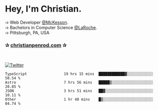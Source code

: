 # Hey, I'm Christian.

➩ Web Developer [@McKesson](https://www.mckesson.com/). <br />
➩ Bachelors in Computer Science [@LaRoche](https://www.laroche.edu/Academics/Areas_of_Study/Computer_Science/Degrees_and_Requirements/?pid=16). <br />
➩ Pittsburgh, PA, USA <br />

### ✰ [christianpenrod.com](https://christianpenrod.com) ✰

<br />

 [![Twitter](https://img.shields.io/badge/Twitter-%231DA1F2.svg?logo=Twitter&logoColor=white)](https://twitter.com/penrodlol)

<!--START_SECTION:waka-->

```text
TypeScript                 19 hrs 15 mins  ████████████▓░░░░░░░░░░░░   50.54 %
Astro                      7 hrs 56 mins   █████▒░░░░░░░░░░░░░░░░░░░   20.85 %
JSON                       3 hrs 51 mins   ██▓░░░░░░░░░░░░░░░░░░░░░░   10.11 %
Other                      1 hr 48 mins    █▒░░░░░░░░░░░░░░░░░░░░░░░   04.74 %
```

<!--END_SECTION:waka-->
